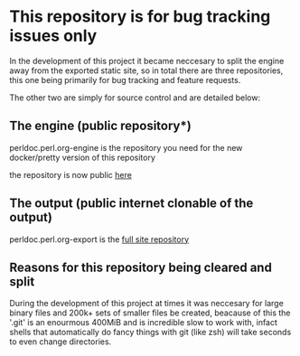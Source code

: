 # This repository is for bug tracking issues only

In the development of this project it became neccesary to split the engine away from the exported static site, so in total there are three repositories, this one being primarily for bug tracking and feature requests.

The other two are simply for source control and are detailed below:

## The engine (public repository\*)

perldoc.perl.org-engine is the repository you need for the new docker/pretty version of this repository

<!-- * currently private scheduled to be made public -->

the repository is now public [here](https://github.com/OpusVL/perldoc.perl.org-engine)

## The output (public internet clonable of the output)

perldoc.perl.org-export is the [full site repository](https://github.com/OpusVL/perldoc.perl.org-export)

## Reasons for this repository being cleared and split

During the development of this project at times it was neccesary for large binary files and 200k+ sets of smaller files be created,
beacause of this the '.git' is an enourmous 400MiB and is incredible slow to work with, infact shells that automatically do fancy
things with git (like zsh) will take seconds to even change directories.

